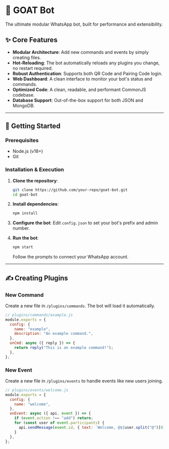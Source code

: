 # 🐐 GOAT Bot

The ultimate modular WhatsApp bot, built for performance and extensibility.

## ✨ Core Features

  * **Modular Architecture**: Add new commands and events by simply creating files.
  * **Hot-Reloading**: The bot automatically reloads any plugins you change, no restart required.
  * **Robust Authentication**: Supports both QR Code and Pairing Code login.
  * **Web Dashboard**: A clean interface to monitor your bot's status and commands.
  * **Optimized Code**: A clean, readable, and performant CommonJS codebase.
  * **Database Support**: Out-of-the-box support for both JSON and MongoDB.

-----

## 🔧 Getting Started

### Prerequisites

  * Node.js (v18+)
  * Git

### Installation & Execution

1.  **Clone the repository**:

    ```bash
    git clone https://github.com/your-repo/goat-bot.git
    cd goat-bot
    ```

2.  **Install dependencies**:

    ```bash
    npm install
    ```

3.  **Configure the bot**:
    Edit `config.json` to set your bot's prefix and admin number.

4.  **Run the bot**:

    ```bash
    npm start
    ```

    Follow the prompts to connect your WhatsApp account.

-----

## ✍️ Creating Plugins

### New Command

Create a new file in `/plugins/commands`. The bot will load it automatically.

```javascript
// plugins/commands/example.js
module.exports = {
  config: {
    name: "example",
    description: "An example command.",
  },
  onCmd: async ({ reply }) => {
    return reply("This is an example command!");
  },
};
```

### New Event

Create a new file in `/plugins/events` to handle events like new users joining.

```javascript
// plugins/events/welcome.js
module.exports = {
  config: {
    name: "welcome",
  },
  onEvent: async ({ api, event }) => {
    if (event.action !== "add") return;
    for (const user of event.participants) {
      api.sendMessage(event.id, { text: `Welcome, @${user.split("@")[0]}!`, mentions: [user] });
    }
  },
};
```
